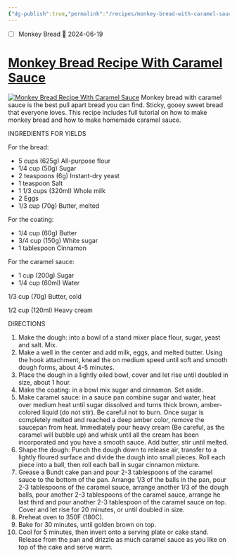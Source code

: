```yaml
---
{"dg-publish":true,"permalink":"/recipes/monkey-bread-with-caramel-sauce/","tags":["Recipes"],"noteIcon":"","created":"2024-02-28T17:38:00","updated":"2024-02-28 17:39"}
---
```



- [ ] Monkey Bread 🛫 2024-06-19

# [Monkey Bread Recipe With Caramel Sauce](https://www.thecookingfoodie.com/recipe/Monkey-Bread-Recipe)

[![Monkey Bread Recipe With Caramel Sauce](https://www.thecookingfoodie.com/Images/Site/Products/240740_video_d1.jpg "Monkey Bread Recipe With Caramel Sauce")](https://www.thecookingfoodie.com/recipe/Monkey-Bread-Recipe#)
Monkey bread with caramel sauce is the best pull apart bread you can find. Sticky, gooey sweet bread that everyone loves. This recipe includes full tutorial on how to make monkey bread and how to make homemade caramel sauce.

INGREDIENTS FOR YIELDS

For the bread:

-   5 cups (625g) All-purpose flour
-   1/4 cup (50g) Sugar
-   2 teaspoons (6g) Instant-dry yeast
-   1 teaspoon Salt
-   1 1/3 cups (320ml) Whole milk
-   2 Eggs
-   1/3 cup (70g) Butter, melted

For the coating:

-   1/4 cup (60g) Butter
-   3/4 cup (150g) White sugar
-   1 tablespoon Cinnamon

For the caramel sauce:

-   1 cup (200g) Sugar
-   1/4 cup (60ml) Water

1/3 cup (70g) Butter, cold

1/2 cup (120ml) Heavy cream

DIRECTIONS

1.  Make the dough: into a bowl of a stand mixer place flour, sugar, yeast and salt. Mix.
2.  Make a well in the center and add milk, eggs, and melted butter. Using the hook attachment, knead the on medium speed until soft and smooth dough forms, about 4-5 minutes.
3.  Place the dough in a lightly oiled bowl, cover and let rise until doubled in size, about 1 hour.
4.  Make the coating: in a bowl mix sugar and cinnamon. Set aside.
5.  Make caramel sauce: in a sauce pan combine sugar and water, heat over medium heat until sugar dissolved and turns thick brown, amber-colored liquid (do not stir). Be careful not to burn. Once sugar is completely melted and reached a deep amber color, remove the saucepan from heat. Immediately pour heavy cream (Be careful, as the caramel will bubble up) and whisk until all the cream has been incorporated and you have a smooth sauce. Add butter, stir until melted.
6.  Shape the dough: Punch the dough down to release air, transfer to a lightly floured surface and divide the dough into small pieces. Roll each piece into a ball, then roll each ball in sugar cinnamon mixture.
7.  Grease a Bundt cake pan and pour 2-3 tablespoons of the caramel sauce to the bottom of the pan. Arrange 1/3 of the balls in the pan, pour 2-3 tablespoons of the caramel sauce, arrange another 1/3 of the dough balls, pour another 2-3 tablespoons of the caramel sauce, arrange he last third and pour another 2-3 tablespoon of the caramel sauce on top. Cover and let rise for 20 minutes, or until doubled in size.
8.  Preheat oven to 350F (180C).
9.  Bake for 30 minutes, until golden brown on top.
10.  Cool for 5 minutes, then invert onto a serving plate or cake stand. Release from the pan and drizzle as much caramel sauce as you like on top of the cake and serve warm.